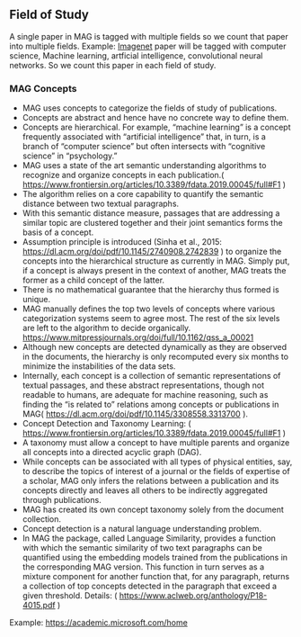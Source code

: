 ##  Field of Study

A single paper in MAG is tagged with multiple fields so we count that paper into multiple fields.
Example: <a href="https://academic.microsoft.com/paper/2618530766/reference/search?q=ImageNet%20classification%20with%20deep%20convolutional%20neural%20networks&qe=Or(Id%253D2194775991%252CId%253D2097117768%252CId%253D2911964244%252CId%253D2108598243%252CId%253D1904365287%252CId%253D1665214252%252CId%253D2546302380%252CId%253D2110764733%252CId%253D2766736793%252CId%253D2130325614%252CId%253D1576445103%252CId%253D2166049352%252CId%253D2141125852%252CId%253D2108069432%252CId%253D2134557905%252CId%253D2053229256%252CId%253D2156163116%252CId%253D2015861736%252CId%253D2026942141%252CId%253D1499991161%252CId%253D2169805405%252CId%253D2396976214%252CId%253D2097356275%252CId%253D2951128674%252CId%253D2144161366%252CId%253D2061212083%252CId%253D2154579312%252CId%253D2101926813%252CId%253D1573503290%252CId%253D2565808444%252CId%253D2018435387)&f=&orderBy=0">Imagenet</a>
paper will be tagged with computer science, Machine learning, artficial intelligence, convolutional neural networks. So we count this paper in each field of study.


### MAG Concepts
- MAG uses concepts to categorize the fields of study of publications.
- Concepts are abstract and hence have no concrete way to define them.
- Concepts are hierarchical. For example, “machine learning” is a concept frequently associated with “artificial intelligence” that, in turn, is a branch of “computer science” but often intersects with “cognitive science” in “psychology.”
- MAG uses a state of the art semantic understanding algorithms to recognize and organize concepts in each publication.( https://www.frontiersin.org/articles/10.3389/fdata.2019.00045/full#F1  )
- The algorithm relies on a core capability to quantify the semantic distance between two textual paragraphs.
- With this semantic distance measure, passages that are addressing a similar topic are clustered together and their joint semantics forms the basis of a concept.
- Assumption principle is introduced (Sinha et al., 2015: https://dl.acm.org/doi/pdf/10.1145/2740908.2742839 ) to organize the concepts into the hierarchical structure as currently in MAG. Simply put, if a concept is always present in the context of another, MAG treats the former as a child concept of the latter.
- There is no mathematical guarantee that the hierarchy thus formed is unique.
- MAG manually defines the top two levels of concepts where various categorization systems seem to agree most. The rest of the six levels are left to the algorithm to decide organically. https://www.mitpressjournals.org/doi/full/10.1162/qss_a_00021
- Although new concepts are detected dynamically as they are observed in the documents, the hierarchy is only recomputed every six months to minimize the instabilities of the data sets.
- Internally, each concept is a collection of semantic representations of textual passages, and these abstract representations, though not readable to humans, are adequate for machine reasoning, such as finding the “is related to” relations among concepts or publications in MAG( https://dl.acm.org/doi/pdf/10.1145/3308558.3313700 ).
- Concept Detection and Taxonomy Learning: ( https://www.frontiersin.org/articles/10.3389/fdata.2019.00045/full#F1  )
- A taxonomy must allow a concept to have multiple parents and organize all concepts into a directed acyclic graph (DAG). 
- While concepts can be associated with all types of physical entities, say, to describe the topics of interest of a journal or the fields of expertise of a scholar, MAG only infers the relations between a publication and its concepts directly and leaves all others to be indirectly aggregated through publications.
- MAG has created its own concept taxonomy solely from the document collection.
- Concept detection is a natural language understanding problem.
- In MAG the package, called Language Similarity, provides a function with which the semantic similarity of two text paragraphs can be quantified using the embedding models trained from the publications in the corresponding MAG version. This function in turn serves as a mixture component for another function that, for any paragraph, returns a collection of top concepts detected in the paragraph that exceed a given threshold. Details: ( https://www.aclweb.org/anthology/P18-4015.pdf )

Example: https://academic.microsoft.com/home
